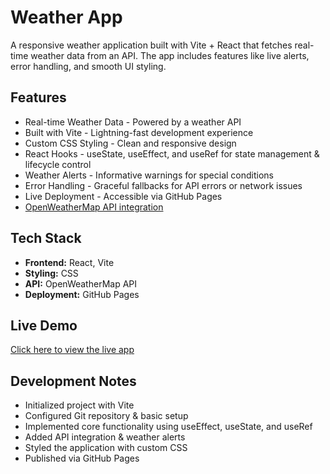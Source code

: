 # Weather App
A responsive weather application built with Vite + React that fetches real-time weather data from an API. The app includes features like live alerts, error handling, and smooth UI styling.

## Features
- Real-time Weather Data - Powered by a weather API
- Built with Vite - Lightning-fast development experience
- Custom CSS Styling - Clean and responsive design
- React Hooks - useState, useEffect, and useRef for state management & lifecycle control
- Weather Alerts - Informative warnings for special conditions
- Error Handling - Graceful fallbacks for API errors or network issues
- Live Deployment - Accessible via GitHub Pages
- [OpenWeatherMap API integration](https://openweathermap.org/)

## Tech Stack
- **Frontend:** React, Vite
- **Styling:** CSS
- **API:** OpenWeatherMap API
- **Deployment:** GitHub Pages

## Live Demo
[Click here to view the live app](https://ifatima163.github.io/Weather-App-with-OpenWeatherMap-API/)

## Development Notes
- Initialized project with Vite
- Configured Git repository & basic setup
- Implemented core functionality using useEffect, useState, and useRef
- Added API integration & weather alerts
- Styled the application with custom CSS
- Published via GitHub Pages
